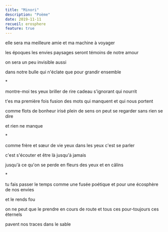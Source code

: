 ```yaml
---
title: "Minori"
description: "Poème"
date: 2019-11-11
recueil: erosphere
feature: true
---
```


elle sera ma meilleure amie
et ma machine à voyager

les époques les envies paysages
seront témoins de notre amour

on sera un peu invisible aussi

dans notre bulle qui n'éclate que pour grandir
ensemble

\*

montre-moi tes yeux briller de rire
cadeau s'ignorant qui nourrit

t'es ma première fois
fusion des mots qui manquent et qui nous portent

comme flots de bonheur irisé plein de sens
on peut se regarder sans rien se dire

et rien ne manque

\*

comme frère et sœur de vie
yeux dans les yeux c'est se parler

c'est s'écouter
et être là jusqu'à jamais

jusqu'à ce qu'on se perde en fleurs des yeux
et en câlins

\*

tu fais passer le temps
comme une fusée poétique
et pour une écosphère de nos envies

et le rends fou

on ne peut que le prendre en cours de route
et tous ces pour-toujours ces éternels

pavent nos traces dans le sable
